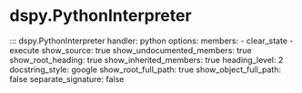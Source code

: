 # dspy.PythonInterpreter

::: dspy.PythonInterpreter
    handler: python
    options:
        members:
            - clear_state
            - execute
        show_source: true
        show_undocumented_members: true
        show_root_heading: true
        show_inherited_members: true
        heading_level: 2
        docstring_style: google
        show_root_full_path: true
        show_object_full_path: false
        separate_signature: false
